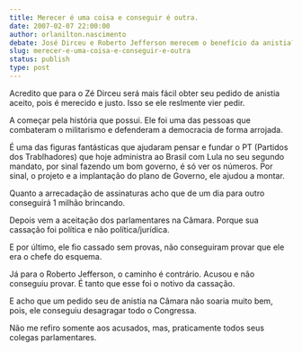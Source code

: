```yaml
---
title: Merecer é uma coisa e conseguir é outra.
date: 2007-02-07 22:00:00
author: orlanilton.nascimento
debate: José Dirceu e Roberto Jefferson merecem o benefício da anistia?
slug: merecer-e-uma-coisa-e-conseguir-e-outra
status: publish 
type: post
---
```


Acredito que para o Zé Dirceu será mais fácil obter seu pedido de anistia aceito, pois é merecido e justo. Isso se ele reslmente vier pedir.  

A começar pela história que possui. Ele foi uma das pessoas que combateram o militarismo e defenderam a democracia de forma arrojada.  

É uma das figuras fantásticas que ajudaram pensar e fundar o PT (Partidos dos Trablhadores) que hoje administra ao Brasil com Lula no seu segundo mandato, por sinal fazendo um bom governo, é só ver os números. Por sinal, o projeto e a implantação do plano de Governo, ele ajudou a montar.  

Quanto a arrecadação de assinaturas acho que de um dia para outro conseguirá 1 milhão brincando.  

Depois vem a aceitação dos parlamentares na Câmara. Porque sua cassação foi política e não política/jurídica.  

E por último, ele fio cassado sem provas, não conseguiram provar que ele era o chefe do esquema.  

Já para o Roberto Jefferson, o caminho é contrário. Acusou e não conseguiu provar. É tanto que esse foi o notivo da cassação.  

 E acho que um pedido seu de anistia na Câmara não soaria muito bem, pois, ele conseguiu desagragar todo o Congressa.   

Não me refiro somente aos acusados, mas, praticamente todos seus colegas parlamentares.

